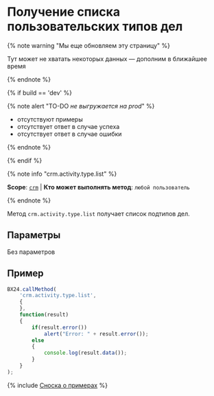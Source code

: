 # Получение списка пользовательских типов дел

{% note warning "Мы еще обновляем эту страницу" %}

Тут может не хватать некоторых данных — дополним в ближайшее время

{% endnote %}

{% if build == 'dev' %}

{% note alert "TO-DO _не выгружается на prod_" %}

- отсутствуют примеры
- отсутствует ответ в случае успеха
- отсутствует ответ в случае ошибки

{% endnote %}

{% endif %}

{% note info "crm.activity.type.list" %}

**Scope**: [`crm`](../../../../scopes/permissions.md) | **Кто может выполнять метод**: `любой пользователь`

{% endnote %}

Метод `crm.activity.type.list` получает список подтипов дел.

## Параметры

Без параметров

## Пример

```js
BX24.callMethod(
    'crm.activity.type.list',
    {
    },
    function(result)
    {
        if(result.error())
            alert("Error: " + result.error());
        else
        {
            console.log(result.data());
        }
    }
);
```

{% include [Сноска о примерах](../../../../../_includes/examples.md) %}